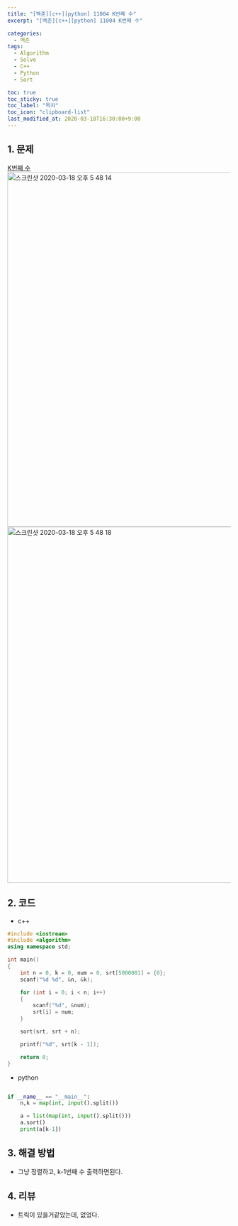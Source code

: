 ```yaml
---
title: "[백준][c++][python] 11004 K번째 수"
excerpt: "[백준][c++][python] 11004 K번째 수"

categories:
  - 백준
tags:
  - Algorithm
  - Solve
  - C++
  - Python
  - Sort

toc: true
toc_sticky: true
toc_label: "목차"
toc_icon: "clipboard-list"
last_modified_at: 2020-03-18T16:30:00+9:00
---
```


## 1. 문제
[K번째 수](https://www.acmicpc.net/problem/11004)  
<img width="799" alt="스크린샷 2020-03-18 오후 5 48 14" src="https://user-images.githubusercontent.com/20227720/76942192-ae38c180-6940-11ea-8086-c6cbd2f0df9b.png">
<img width="802" alt="스크린샷 2020-03-18 오후 5 48 18" src="https://user-images.githubusercontent.com/20227720/76942186-aaa53a80-6940-11ea-8c69-a7b799bec01d.png">


## 2. 코드

- c++

```c++
#include <iostream>
#include <algorithm>
using namespace std;

int main()
{
    int n = 0, k = 0, num = 0, srt[5000001] = {0};
    scanf("%d %d", &n, &k);

    for (int i = 0; i < n; i++)
    {
        scanf("%d", &num);
        srt[i] = num;
    }

    sort(srt, srt + n);

    printf("%d", srt[k - 1]);

    return 0;
}
```

- python

```python

if __name__ == "__main__":
    n,k = map(int, input().split())

    a = list(map(int, input().split()))
    a.sort()
    print(a[k-1])
```


## 3. 해결 방법

- 그냥 정렬하고, k-1번째 수 출력하면된다.

## 4. 리뷰

- 트릭이 있을거같았는데, 없었다.